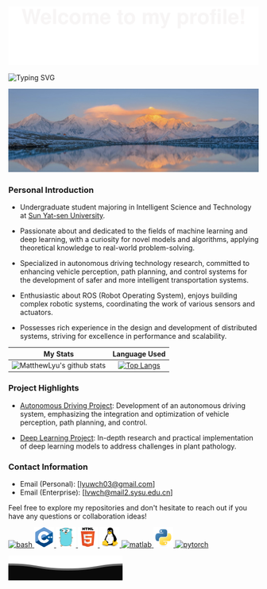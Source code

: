 ![](assets/Bottom_up.svg)

![Typing SVG](https://readme-typing-svg.herokuapp.com?color=%2336BCF7&center=true&vCenter=true&width=800&lines=Hello+👋,+I'm+Matthew+Lyu;+Welcome+to+my+Github+profile!;Always+learning+new+things+;Cybernation+enthusiast+)

![](assets/IMG_8099.JPEG)

### Personal Introduction

- Undergraduate student majoring in Intelligent Science and Technology at [Sun Yat-sen University](https://www.sysu.edu.cn).

- Passionate about and dedicated to the fields of machine learning and deep learning, with a curiosity for novel models and algorithms, applying theoretical knowledge to real-world problem-solving.

- Specialized in autonomous driving technology research, committed to enhancing vehicle perception, path planning, and control systems for the development of safer and more intelligent transportation systems.

- Enthusiastic about ROS (Robot Operating System), enjoys building complex robotic systems, coordinating the work of various sensors and actuators.

- Possesses rich experience in the design and development of distributed systems, striving for excellence in performance and scalability.

|                           My Stats                           |                           Language Used                      |
| :----------------------------------------------------------: | :----------------------------------------------------------: |
| ![MatthewLyu's github stats](https://github-readme-stats.vercel.app/api?username=Matthew-Lyu&show_icons=true&theme=default&include_all_commits=true) | [![Top Langs](https://github-readme-stats.vercel.app/api/top-langs/?username=Matthew-Lyu&theme=default&layout=compact&hide=javascript,html)](https://github.com/anuraghazra/github-readme-stats) |

### Project Highlights

- [Autonomous Driving Project](https://github.com/Matthew-Lyu/AutoDrivingSimulation): Development of an autonomous driving system, emphasizing the integration and optimization of vehicle perception, path planning, and control.

- [Deep Learning Project](https://github.com/Matthew-Lyu/Plant-Pathology-2021): In-depth research and practical implementation of deep learning models to address challenges in plant pathology.

### Contact Information

-  Email (Personal): [lyuwch03@gmail.com]
-  Email (Enterprise): [lvwch@mail2.sysu.edu.cn]

Feel free to explore my repositories and don't hesitate to reach out if you have any questions or collaboration ideas! 
<p align="left"> <a href="https://www.gnu.org/software/bash/" target="_blank" rel="noreferrer"> <img src="https://www.vectorlogo.zone/logos/gnu_bash/gnu_bash-icon.svg" alt="bash" width="40" height="40"/> </a> <a href="https://www.cprogramming.com/" target="_blank" rel="noreferrer"> <img src="https://raw.githubusercontent.com/devicons/devicon/master/icons/cplusplus/cplusplus-original.svg" alt="cplusplus" width="40" height="40"/> </a> <a href="https://golang.org" target="_blank" rel="noreferrer"> <img src="https://raw.githubusercontent.com/devicons/devicon/master/icons/go/go-original.svg" alt="go" width="40" height="40"/> </a> <a href="https://www.w3.org/html/" target="_blank" rel="noreferrer"> <img src="https://raw.githubusercontent.com/devicons/devicon/master/icons/html5/html5-original-wordmark.svg" alt="html5" width="40" height="40"/> </a> <a href="https://www.linux.org/" target="_blank" rel="noreferrer"> <img src="https://raw.githubusercontent.com/devicons/devicon/master/icons/linux/linux-original.svg" alt="linux" width="40" height="40"/> </a> <a href="https://www.mathworks.com/" target="_blank" rel="noreferrer"> <img src="https://upload.wikimedia.org/wikipedia/commons/2/21/Matlab_Logo.png" alt="matlab" width="40" height="40"/> </a> <a href="https://www.python.org" target="_blank" rel="noreferrer"> <img src="https://raw.githubusercontent.com/devicons/devicon/master/icons/python/python-original.svg" alt="python" width="40" height="40"/> </a> <a href="https://pytorch.org/" target="_blank" rel="noreferrer"> <img src="https://www.vectorlogo.zone/logos/pytorch/pytorch-icon.svg" alt="pytorch" width="40" height="40"/> </a> <a href="https://scikit-learn.org/" target="_blank" rel="noreferrer">

![](assets/Bottom_down.svg)

<!--
**Matthew-Lyu/Matthew-Lyu** is a ✨ _special_ ✨ repository because its `README.md` (this file) appears on your GitHub profile.

Here are some ideas to get you started:

- 🔭 I’m currently working on ...
- 🌱 I’m currently learning ...
- 👯 I’m looking to collaborate on ...
- 🤔 I’m looking for help with ...
- 💬 Ask me about ...
- 📫 How to reach me: ...
- 😄 Pronouns: ...
- ⚡ Fun fact: ...
-->
